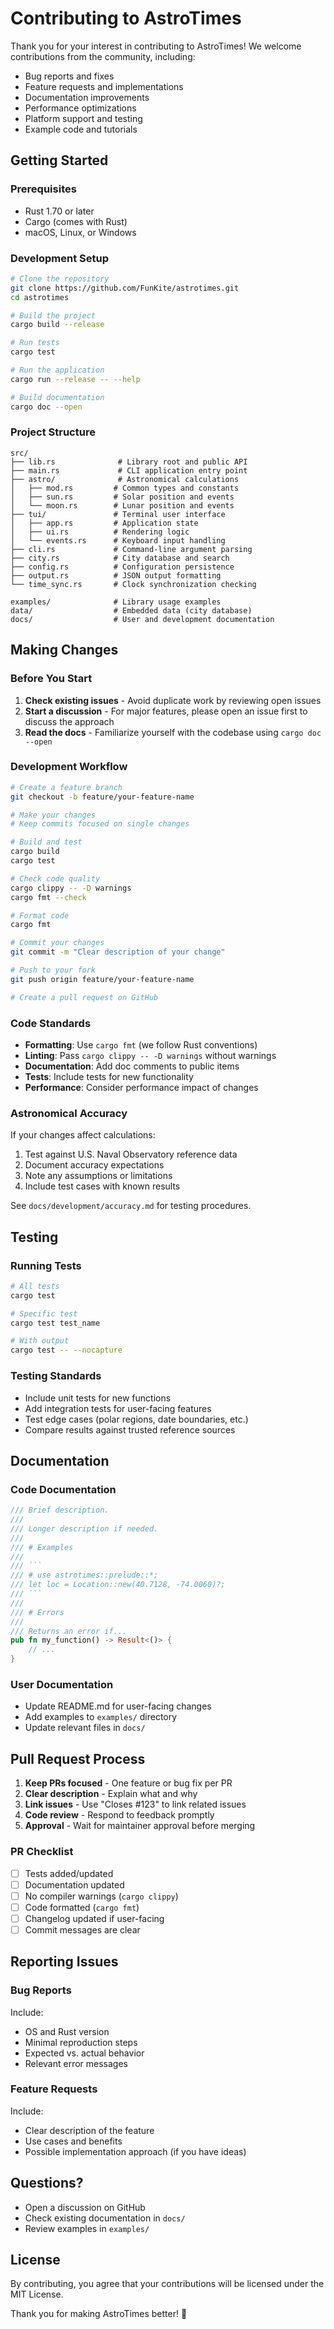 # Contributing to AstroTimes

Thank you for your interest in contributing to AstroTimes! We welcome contributions from the community, including:

- Bug reports and fixes
- Feature requests and implementations
- Documentation improvements
- Performance optimizations
- Platform support and testing
- Example code and tutorials

## Getting Started

### Prerequisites
- Rust 1.70 or later
- Cargo (comes with Rust)
- macOS, Linux, or Windows

### Development Setup

```bash
# Clone the repository
git clone https://github.com/FunKite/astrotimes.git
cd astrotimes

# Build the project
cargo build --release

# Run tests
cargo test

# Run the application
cargo run --release -- --help

# Build documentation
cargo doc --open
```

### Project Structure

```
src/
├── lib.rs              # Library root and public API
├── main.rs             # CLI application entry point
├── astro/              # Astronomical calculations
│   ├── mod.rs         # Common types and constants
│   ├── sun.rs         # Solar position and events
│   └── moon.rs        # Lunar position and events
├── tui/               # Terminal user interface
│   ├── app.rs         # Application state
│   ├── ui.rs          # Rendering logic
│   └── events.rs      # Keyboard input handling
├── cli.rs             # Command-line argument parsing
├── city.rs            # City database and search
├── config.rs          # Configuration persistence
├── output.rs          # JSON output formatting
└── time_sync.rs       # Clock synchronization checking

examples/              # Library usage examples
data/                  # Embedded data (city database)
docs/                  # User and development documentation
```

## Making Changes

### Before You Start
1. **Check existing issues** - Avoid duplicate work by reviewing open issues
2. **Start a discussion** - For major features, please open an issue first to discuss the approach
3. **Read the docs** - Familiarize yourself with the codebase using `cargo doc --open`

### Development Workflow

```bash
# Create a feature branch
git checkout -b feature/your-feature-name

# Make your changes
# Keep commits focused on single changes

# Build and test
cargo build
cargo test

# Check code quality
cargo clippy -- -D warnings
cargo fmt --check

# Format code
cargo fmt

# Commit your changes
git commit -m "Clear description of your change"

# Push to your fork
git push origin feature/your-feature-name

# Create a pull request on GitHub
```

### Code Standards

- **Formatting**: Use `cargo fmt` (we follow Rust conventions)
- **Linting**: Pass `cargo clippy -- -D warnings` without warnings
- **Documentation**: Add doc comments to public items
- **Tests**: Include tests for new functionality
- **Performance**: Consider performance impact of changes

### Astronomical Accuracy

If your changes affect calculations:
1. Test against U.S. Naval Observatory reference data
2. Document accuracy expectations
3. Note any assumptions or limitations
4. Include test cases with known results

See `docs/development/accuracy.md` for testing procedures.

## Testing

### Running Tests
```bash
# All tests
cargo test

# Specific test
cargo test test_name

# With output
cargo test -- --nocapture
```

### Testing Standards
- Include unit tests for new functions
- Add integration tests for user-facing features
- Test edge cases (polar regions, date boundaries, etc.)
- Compare results against trusted reference sources

## Documentation

### Code Documentation
```rust
/// Brief description.
///
/// Longer description if needed.
///
/// # Examples
///
/// ```
/// # use astrotimes::prelude::*;
/// let loc = Location::new(40.7128, -74.0060)?;
/// ```
///
/// # Errors
///
/// Returns an error if...
pub fn my_function() -> Result<()> {
    // ...
}
```

### User Documentation
- Update README.md for user-facing changes
- Add examples to `examples/` directory
- Update relevant files in `docs/`

## Pull Request Process

1. **Keep PRs focused** - One feature or bug fix per PR
2. **Clear description** - Explain what and why
3. **Link issues** - Use "Closes #123" to link related issues
4. **Code review** - Respond to feedback promptly
5. **Approval** - Wait for maintainer approval before merging

### PR Checklist
- [ ] Tests added/updated
- [ ] Documentation updated
- [ ] No compiler warnings (`cargo clippy`)
- [ ] Code formatted (`cargo fmt`)
- [ ] Changelog updated if user-facing
- [ ] Commit messages are clear

## Reporting Issues

### Bug Reports
Include:
- OS and Rust version
- Minimal reproduction steps
- Expected vs. actual behavior
- Relevant error messages

### Feature Requests
Include:
- Clear description of the feature
- Use cases and benefits
- Possible implementation approach (if you have ideas)

## Questions?

- Open a discussion on GitHub
- Check existing documentation in `docs/`
- Review examples in `examples/`

## License

By contributing, you agree that your contributions will be licensed under the MIT License.

Thank you for making AstroTimes better! 🌟
